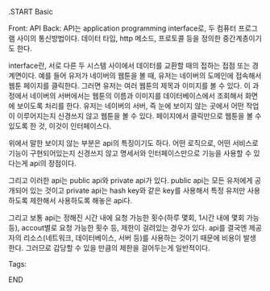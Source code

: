 .START
Basic

Front: API
Back:
API는 application programming interface로, 두 컴퓨터 프로그램 사이의 통신방법이다.
데이터 타입, http 메소드, 프로토콜 등을 정의한 중간계층이기도 한다.

interface란, 서로 다른 두 시스템 사이에서 데이터를 교환할 때의 접하는 접점 또는 경계면이다.
예를 들어 유저가 네이버의 웹툰을 볼 때, 유저는 네이버의 도메인에 접속해서 웹툰 페이지를 클릭한다.
그러면 유저는 여러 웹툰의 제목과 이미지를 볼 수 있다. 이 과정에서 네이버의 서버에서는 웹툰의 이름과 이미지를 데이터베이스에서 조회해서 화면에 보이도록 처리를 한다.
유저는 네이버의 서버, 즉 눈에 보이지 않는 곳에서 어떤 작업이 이루어지는지 신경쓰지 않고 웹툰을 볼 수 있다. 페이지에서 클릭만으로 웹툰을 볼 수 있도록 한 것, 이것이 인터페이스다.

위에서 말한 보이지 않는 부분은 api의 특징이기도 하다. 어떤 로직으로, 어떤 서비스로 기능이 구현되어있는지 신경쓰지 않고 명세서와 인터페이스만으로 기능을 사용할 수 있다는게 api의 장점이다.

그리고 이러한 api는 public api와 private api가 있다. public api는 모든 유저에게 공개되어 있는 것이고
private api는 hash key와 같은 key를 사용해서 특정 유저만 사용하도록 제한해서 사용하도록 해놓은 api다.

그리고 보통 api는 정해진 시간 내에 요청 가능한 횟수(하루 몇회, 1시간 내에 몇회 가능 등), accout별로 요청 가능한 횟수 등, 제한이 걸려있는 경우가 있다.
api를 결국엔 제공자의 리소스(네트워크, 데이터베이스, 서버 등)를 사용하는 것이기 때문에 비용이 발생한다. 그러므로 감당할 수 있을 만큼의 제한을 걸어두는게 일반적이다.

Tags:
<!--ID: 1699546873011-->
END